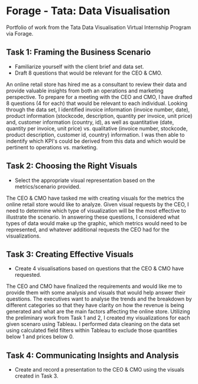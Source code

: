 # Forage - Tata: Data Visualisation
Portfolio of work from the Tata Data Visualisation Virtual Internship Program via Forage.

## Task 1: Framing the Business Scenario

* Familiarize yourself with the client brief and data set.
* Draft 8 questions that would be relevant for the CEO & CMO.

An online retail store has hired me as a consultant to review their data and provide valuable insights from both an operations and marketing perspective. To prepare for a meeting with the CEO and CMO, I have drafted 8 questions (4 for each) that would be relevant to each individual. Looking through the data set, I identified invoice information (invoice number, date), product information (stockcode, description, quantity per invoice, unit price) and, customer information (country, id), as well as quantitative (date, quantity per invoice, unit price) vs. qualitative (invoice number, stockcode, product description, customer id, country) information. I was then able to indentify which KPI's could be derived from this data and which would be pertinent to operations vs. marketing.

## Task 2: Choosing the Right Visuals

* Select the appropriate visual representation based on the metrics/scenario provided.

The CEO & CMO have tasked me with creating visuals for the metrics the online retail store would like to analyze. Given visual requests by the CEO, I need to determine which type of visualization will be the most effective to illustrate the scenario. In answering these questions, I considered what types of data would make up the graphic, which metrics would need to be represented, and whatever additional requests the CEO had for the visualizations.

## Task 3: Creating Effective Visuals

* Create 4 visualisations based on questions that the CEO & CMO have requested.

The CEO and CMO have finalized the requirements and would like me to provide them with some analysis and visuals that would help answer their questions. The executives want to analyse the trends and the breakdown by different categories so that they have clarity on how the revenue is being generated and what are the main factors affecting the online store. Utilizing the preliminary work from Task 1 and 2, I created my visualizations for each given scenaro using Tableau. I performed data cleaning on the data set using calculated field filters within Tableau to exclude those quantities below 1 and prices below 0.

## Task 4: Communicating Insights and Analysis

* Create and record a presentation to the CEO & CMO using the visuals created in Task 3.
